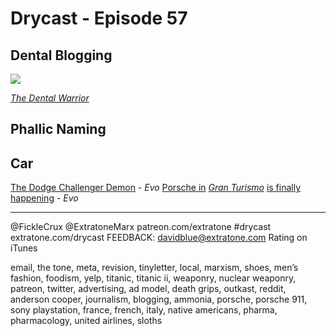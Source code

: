 # Drycast - Episode 57

## Dental Blogging 
![](https://d2mxuefqeaa7sj.cloudfront.net/s_F29CF80E8EDF2D59213A6D3AF780968D98C40D9061393D9409BB9D9DB2E0B91A_1492038590927_file.jpeg)


[*The Dental Warrior*](http://thedentalwarrior.com/2014/05/21/slam-dunk-anesthesia-for-lower-molars/)


## Phallic Naming
## Car

[The Dodge Challenger Demon](http://www.evo.co.uk/dodge/challenger/18793/dodge-challenger-demon-828bhp-monster-reveals-its-secrets-in-new-york) - *Evo*
[Porsche in](http://www.evo.co.uk/porsche/19215/its-official-porsche-is-coming-to-gran-turismo-sport) [*Gran Turismo*](http://www.evo.co.uk/porsche/19215/its-official-porsche-is-coming-to-gran-turismo-sport) [is finally happening](http://www.evo.co.uk/porsche/19215/its-official-porsche-is-coming-to-gran-turismo-sport) - *Evo*

----------

@FickleCrux
@ExtratoneMarx
patreon.com/extratone
#drycast
extratone.com/drycast
FEEDBACK:
davidblue@extratone.com
Rating on iTunes

email, the tone, meta, revision, tinyletter, local, marxism, shoes, men’s fashion, foodism, yelp, titanic, titanic ii, weaponry, nuclear weaponry, patreon, twitter, advertising, ad model, death grips, outkast, reddit, anderson cooper, journalism, blogging, ammonia, porsche, porsche 911, sony playstation, france, french, italy, native americans, pharma, pharmacology, united airlines, sloths

